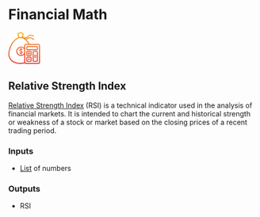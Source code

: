 # Financial Math

![Perform financial math operations.](../../.gitbook/assets/financial_math.png)

## Relative Strength Index

[Relative Strength Index](https://en.wikipedia.org/wiki/Relative_strength_index) \(RSI\) is a technical indicator used in the analysis of financial markets. It is intended to chart the current and historical strength or weakness of a stock or market based on the closing prices of a recent trading period.

### Inputs

* [List](../../getting_started/variables.md#lists) of numbers

### Outputs

* RSI

